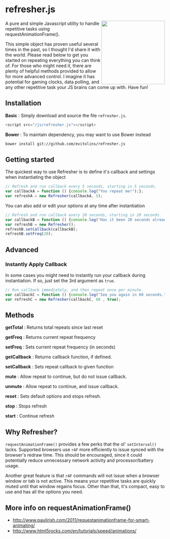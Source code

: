 # refresher.js

<img align="right" height="200" src="http://www.flaticon.com/png/256/2745.png">

A pure and simple Javascript utility to handle repetitive tasks using requestAnimationFrame().

This simple object has proven useful several times in the past, so I thought I'd share it with the world.   Please read below to get you started on repeating everything you can think of.  For those who might need it, there are plenty of helpful methods provided to allow for more advanced control.  I imagine it has potential for gaming clocks, data polling, and any other repetitive task your JS brains can come up with.  Have fun!

## Installation
**Basic**
: Simply download and source the file `refresher.js`.

```javascript
<script src="/js/refresher.js"></script>
```

**Bower**
: To maintain dependency, you may want to use Bower instead

```bash
bower install git://github.com/evitolins/refresher.js
```   

## Getting started
The quickest way to use Refresher is to define it's callback and settings when instantiating the object
```javascript
// Refresh and run callback every 5 seconds, starting in 5 seconds.
var callbackA = function () {console.log("You repeat me!");};
var refreshA = new Refresher(callbackA, 5);
```
You can also add or edit your options at any time after instantiation

```javascript
// Refresh and run callback every 20 seconds, starting in 20 seconds.
var callbackB = function () {console.log("Has it been 20 seconds already?");};
var refreshB = new Refresher();
refreshB.setCallback(callbackB);
refreshB.setFreq(20);
```

## Advanced

### Instantly Apply Callback
In some cases you might need to instantly run your callback during instantiation. If so, just set the 3rd argument as `true`.

```javascript
// Run callback immediately, and then repeat once per minute.
var callbackC = function () {console.log("See you again in 60 seconds.");};
var refreshC = new Refresher(callbackC, 60 , true);
```


## Methods
**getTotal**
: Returns total repeats since last reset

**getFreq**
: Returns current repeat frequency

**setFreq**
: Sets current repeat frequency (in seconds)

**getCallback**
: Returns callback function, if defined.

**setCallback**
: Sets repeat callback to given function

**mute**
: Allow repeat to continue, but do not issue callback.

**unmute**
: Allow repeat to continue, and issue callback.

**reset**
: Sets default options and stops refresh.

**stop**
: Stops refresh

**start**
: Continue refresh

       
## Why Refresher?
`requestAnimationFrame()` provides a few perks that the ol' `setInterval()` lacks.  Supported browsers use `rAF` more efficiently to issue synced with the browser's redraw time. This should be encouraged, since it could  potentially
reduce unnecessary network activity and processor/battery usage.

Another great feature is that `rAF` commands will not issue when a browser window or tab is not active.  This means your repetitive tasks are quickly muted until that window regains focus. Other than that, it's compact, easy to use and has all the options you need.


## More info on requestAnimationFrame()
- http://www.paulirish.com/2011/requestanimationframe-for-smart-animating/
- http://www.html5rocks.com/en/tutorials/speed/animations/
